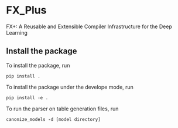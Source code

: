 # FX_Plus
FX+: A Reusable and Extensible Compiler Infrastructure for the Deep Learning

## Install the package
To install the package, run
```shell
pip install .
```
To install the package under the develope mode, run
```
pip install -e .
```
To run the parser on table generation files, run
```
canonize_models -d [model directory]
```
